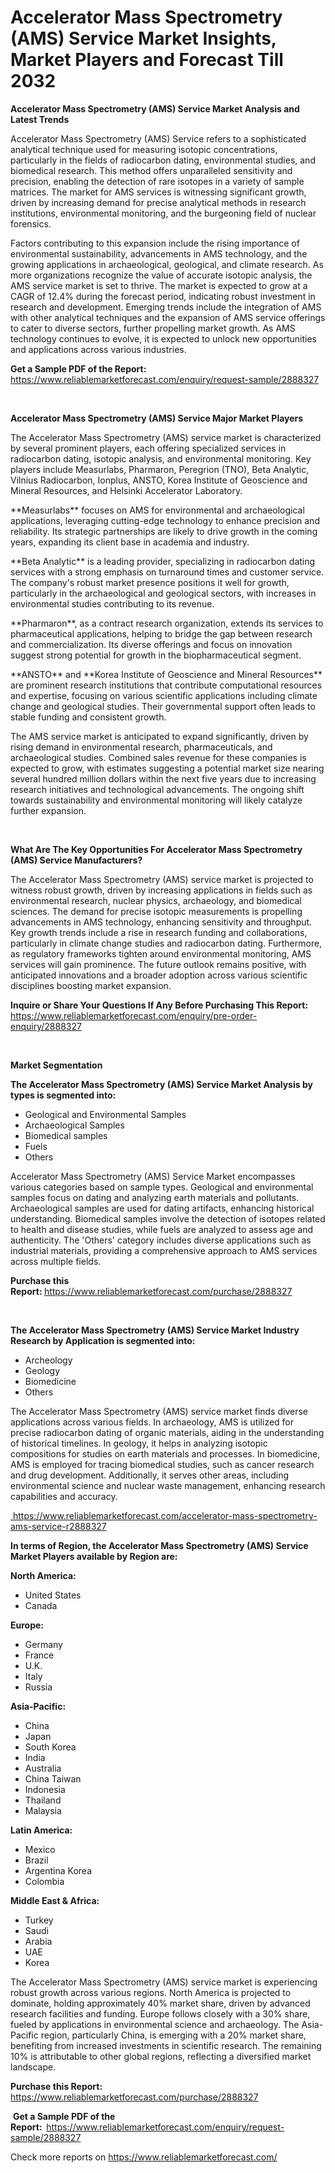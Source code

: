 <p><h1>Accelerator Mass Spectrometry (AMS) Service Market Insights, Market Players and Forecast Till 2032</h1></p><p><strong>Accelerator Mass Spectrometry (AMS) Service Market Analysis and Latest Trends</strong></p>
<p><p>Accelerator Mass Spectrometry (AMS) Service refers to a sophisticated analytical technique used for measuring isotopic concentrations, particularly in the fields of radiocarbon dating, environmental studies, and biomedical research. This method offers unparalleled sensitivity and precision, enabling the detection of rare isotopes in a variety of sample matrices. The market for AMS services is witnessing significant growth, driven by increasing demand for precise analytical methods in research institutions, environmental monitoring, and the burgeoning field of nuclear forensics.</p><p>Factors contributing to this expansion include the rising importance of environmental sustainability, advancements in AMS technology, and the growing applications in archaeological, geological, and climate research. As more organizations recognize the value of accurate isotopic analysis, the AMS service market is set to thrive. The market is expected to grow at a CAGR of 12.4% during the forecast period, indicating robust investment in research and development. Emerging trends include the integration of AMS with other analytical techniques and the expansion of AMS service offerings to cater to diverse sectors, further propelling market growth. As AMS technology continues to evolve, it is expected to unlock new opportunities and applications across various industries.</p></p>
<p><strong>Get a Sample PDF of the Report:&nbsp;</strong> <a href="https://www.reliablemarketforecast.com/enquiry/request-sample/2888327?utm_campaign=3491&utm_medium=2&utm_source=Github&utm_content=ia&utm_term=14032025&utm_id=accelerator-mass-spectrometry-ams-service">https://www.reliablemarketforecast.com/enquiry/request-sample/2888327</a></p>
<p>&nbsp;</p>
<p><strong>Accelerator Mass Spectrometry (AMS) Service Major Market Players</strong></p>
<p><p>The Accelerator Mass Spectrometry (AMS) service market is characterized by several prominent players, each offering specialized services in radiocarbon dating, isotopic analysis, and environmental monitoring. Key players include Measurlabs, Pharmaron, Peregrion (TNO), Beta Analytic, Vilnius Radiocarbon, Ionplus, ANSTO, Korea Institute of Geoscience and Mineral Resources, and Helsinki Accelerator Laboratory.</p><p>**Measurlabs** focuses on AMS for environmental and archaeological applications, leveraging cutting-edge technology to enhance precision and reliability. Its strategic partnerships are likely to drive growth in the coming years, expanding its client base in academia and industry.</p><p>**Beta Analytic** is a leading provider, specializing in radiocarbon dating services with a strong emphasis on turnaround times and customer service. The company's robust market presence positions it well for growth, particularly in the archaeological and geological sectors, with increases in environmental studies contributing to its revenue.</p><p>**Pharmaron**, as a contract research organization, extends its services to pharmaceutical applications, helping to bridge the gap between research and commercialization. Its diverse offerings and focus on innovation suggest strong potential for growth in the biopharmaceutical segment.</p><p>**ANSTO** and **Korea Institute of Geoscience and Mineral Resources** are prominent research institutions that contribute computational resources and expertise, focusing on various scientific applications including climate change and geological studies. Their governmental support often leads to stable funding and consistent growth.</p><p>The AMS service market is anticipated to expand significantly, driven by rising demand in environmental research, pharmaceuticals, and archaeological studies. Combined sales revenue for these companies is expected to grow, with estimates suggesting a potential market size nearing several hundred million dollars within the next five years due to increasing research initiatives and technological advancements. The ongoing shift towards sustainability and environmental monitoring will likely catalyze further expansion.</p></p>
<p>&nbsp;</p>
<p><strong>What Are The Key Opportunities For Accelerator Mass Spectrometry (AMS) Service Manufacturers?</strong></p>
<p><p>The Accelerator Mass Spectrometry (AMS) service market is projected to witness robust growth, driven by increasing applications in fields such as environmental research, nuclear physics, archaeology, and biomedical sciences. The demand for precise isotopic measurements is propelling advancements in AMS technology, enhancing sensitivity and throughput. Key growth trends include a rise in research funding and collaborations, particularly in climate change studies and radiocarbon dating. Furthermore, as regulatory frameworks tighten around environmental monitoring, AMS services will gain prominence. The future outlook remains positive, with anticipated innovations and a broader adoption across various scientific disciplines boosting market expansion.</p></p>
<p><strong>Inquire or Share Your Questions If Any Before Purchasing This Report:</strong> <a href="https://www.reliablemarketforecast.com/enquiry/pre-order-enquiry/2888327?utm_campaign=3491&utm_medium=2&utm_source=Github&utm_content=ia&utm_term=14032025&utm_id=accelerator-mass-spectrometry-ams-service">https://www.reliablemarketforecast.com/enquiry/pre-order-enquiry/2888327</a></p>
<p>&nbsp;</p>
<p><strong>Market Segmentation</strong></p>
<p><strong>The Accelerator Mass Spectrometry (AMS) Service Market Analysis by types is segmented into:</strong></p>
<p><ul><li>Geological and Environmental Samples</li><li>Archaeological Samples</li><li>Biomedical samples</li><li>Fuels</li><li>Others</li></ul></p>
<p><p>Accelerator Mass Spectrometry (AMS) Service Market encompasses various categories based on sample types. Geological and environmental samples focus on dating and analyzing earth materials and pollutants. Archaeological samples are used for dating artifacts, enhancing historical understanding. Biomedical samples involve the detection of isotopes related to health and disease studies, while fuels are analyzed to assess age and authenticity. The 'Others' category includes diverse applications such as industrial materials, providing a comprehensive approach to AMS services across multiple fields.</p></p>
<p><strong>Purchase this Report:&nbsp;</strong><a href="https://www.reliablemarketforecast.com/purchase/2888327?utm_campaign=3491&utm_medium=2&utm_source=Github&utm_content=ia&utm_term=14032025&utm_id=accelerator-mass-spectrometry-ams-service">https://www.reliablemarketforecast.com/purchase/2888327</a></p>
<p>&nbsp;</p>
<p><strong>The Accelerator Mass Spectrometry (AMS) Service Market Industry Research by Application is segmented into:</strong></p>
<p><ul><li>Archeology</li><li>Geology</li><li>Biomedicine</li><li>Others</li></ul></p>
<p><p>The Accelerator Mass Spectrometry (AMS) service market finds diverse applications across various fields. In archaeology, AMS is utilized for precise radiocarbon dating of organic materials, aiding in the understanding of historical timelines. In geology, it helps in analyzing isotopic compositions for studies on earth materials and processes. In biomedicine, AMS is employed for tracing biomedical studies, such as cancer research and drug development. Additionally, it serves other areas, including environmental science and nuclear waste management, enhancing research capabilities and accuracy.</p></p>
<p><a href="https://www.reliablemarketforecast.com/accelerator-mass-spectrometry-ams-service-r2888327?utm_campaign=3491&utm_medium=2&utm_source=Github&utm_content=ia&utm_term=14032025&utm_id=accelerator-mass-spectrometry-ams-service">&nbsp;https://www.reliablemarketforecast.com/accelerator-mass-spectrometry-ams-service-r2888327</a></p>
<p><strong>In terms of Region, the Accelerator Mass Spectrometry (AMS) Service Market Players available by Region are:</strong></p>
<p>
    <p> <strong> North America: </strong>
        <ul>
            <li>United States</li>
            <li>Canada</li>
        </ul>
        </p> 
    <p> <strong> Europe: </strong>
        <ul>
            <li>Germany</li>
            <li>France</li>
            <li>U.K.</li>
            <li>Italy</li>
            <li>Russia</li>
        </ul>
        </p> 
    <p> <strong> Asia-Pacific: </strong>
        <ul>
            <li>China</li>
            <li>Japan</li>
            <li>South Korea</li>
            <li>India</li>
            <li>Australia</li>
            <li>China Taiwan</li>
            <li>Indonesia</li>
            <li>Thailand</li>
            <li>Malaysia</li>
        </ul>
        </p> 
    <p> <strong> Latin America: </strong>
        <ul>
            <li>Mexico</li>
            <li>Brazil</li>
            <li>Argentina Korea</li>
            <li>Colombia</li>
        </ul>
        </p> 
    <p> <strong> Middle East & Africa: </strong>
        <ul>
            <li>Turkey</li>
            <li>Saudi</li>
            <li>Arabia</li>
            <li>UAE</li>
            <li>Korea</li>
        </ul>
    </p>
    </p>
<p><p>The Accelerator Mass Spectrometry (AMS) service market is experiencing robust growth across various regions. North America is projected to dominate, holding approximately 40% market share, driven by advanced research facilities and funding. Europe follows closely with a 30% share, fueled by applications in environmental science and archaeology. The Asia-Pacific region, particularly China, is emerging with a 20% market share, benefiting from increased investments in scientific research. The remaining 10% is attributable to other global regions, reflecting a diversified market landscape.</p></p>
<p><strong>Purchase this Report: </strong><a href="https://www.reliablemarketforecast.com/purchase/2888327?utm_campaign=3491&utm_medium=2&utm_source=Github&utm_content=ia&utm_term=14032025&utm_id=accelerator-mass-spectrometry-ams-service">https://www.reliablemarketforecast.com/purchase/2888327</a></p>
<p>&nbsp;<strong>Get a Sample PDF of the Report:&nbsp;&nbsp;</strong><a href="https://www.reliablemarketforecast.com/enquiry/request-sample/2888327?utm_campaign=3491&utm_medium=2&utm_source=Github&utm_content=ia&utm_term=14032025&utm_id=accelerator-mass-spectrometry-ams-service">https://www.reliablemarketforecast.com/enquiry/request-sample/2888327</a></p>
<p><strong></strong></p>
<p>Check more reports on <a href="https://www.reliablemarketforecast.com/?utm_campaign=3491&utm_medium=2&utm_source=Github&utm_content=ia&utm_term=14032025&utm_id=accelerator-mass-spectrometry-ams-service">https://www.reliablemarketforecast.com/</a></p>